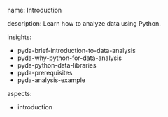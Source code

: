 name: Introduction

description: Learn how to analyze data using Python.

insights:
  - pyda-brief-introduction-to-data-analysis
  - pyda-why-python-for-data-analysis
  - pyda-python-data-libraries
  - pyda-prerequisites
  - pyda-analysis-example

aspects:
  - introduction
